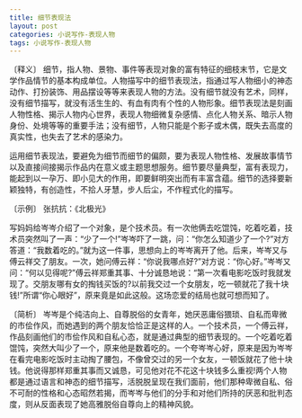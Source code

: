 ```yaml
---
title: 细节表现法
layout: post
categories: 小说写作-表现人物
tags: 小说写作-表现人物
---
```


〔释义〕 细节，指人物、景物、事件等表现对象的富有特征的细枝末节，它是文学作品情节的基本构成单位。人物描写中的细节表现法，指通过写人物细小的神态动作、打扮装饰、用品摆设等等来表现人物的方法。没有细节就没有艺术，同样，没有细节描写，就没有活生生的、有血有肉有个性的人物形象。细节表现法是刻画人物性格、揭示人物内心世界，表现人物细微复杂感情、点化人物关系、暗示人物身份、处境等等的重要手法；没有细节，人物只能是个影子或木偶，既失去高度的真实性，也失去了艺术的感染力。

运用细节表现法，要避免为细节而细节的偏颇，要为表现人物性格、发展故事情节以及直接间接揭示作品内在意义或主题思想服务。细节要尽量典型，富有表现力，能起到以一孕万、即小见大的作用，即要鲜明突出而有丰富含蕴。细节的选择要新颖独特，有创造性，不拾人牙慧，步人后尘，不作程式化的描写。

〔示例〕 张抗抗：《北极光》

写妈妈给岑岑介绍了一个对象，是个技术员。有一次他俩去吃馄饨，吃着吃着，技术员突然叫了一声：“少了一个!”岑岑吓了一跳，问：“你怎么知道少了一个?”对方答道：“我数着吃的。”就为这一件事，思想向上的岑岑离开了他。后来，岑岑又与傅云祥交了朋友。一次，她问傅云祥：“你说我哪点好?”对方说：“你心好。”岑岑又问：“何以见得呢?”傅云祥郑重其事、十分诚恳地说：“第一次看电影吃饭时我就发现了。交朋友哪有女的掏钱买饭的?以前我交过一个女朋友，吃一顿就花了我十块钱!”所谓“你心眼好”，原来竟是如此这般。这场恋爱的结局也就可想而知了。

〔简析〕 岑岑是个纯洁向上、自尊脱俗的女青年，她厌恶庸俗猥琐、自私而卑微的市侩作风，而她遇到的两个朋友恰恰正是这样的人。一个技术员，一个傅云祥，作品刻画他们的市侩作风和自私心态，就是通过典型的细节表现的。一个吃着吃着馄饨，突然大叫少了一个，原来他是数着吃的。一个夸岑岑心好，原来是因为岑岑在看完电影吃饭时主动掏了腰包，不像曾交过的另一个女友，一顿饭就花了他十块钱。他说得那样郑重其事而又诚恳，可见他对花不花这十块钱多么重视!两个人物都是通过语言和神态的细节描写，活脱脱呈现在我们面前，他们那种卑微自私、俗不可耐的性格和心态昭然若揭，而岑岑与他们的分手和对他们所持的厌恶和批判态度，则从反面表现了她高雅脱俗自尊向上的精神风貌。 